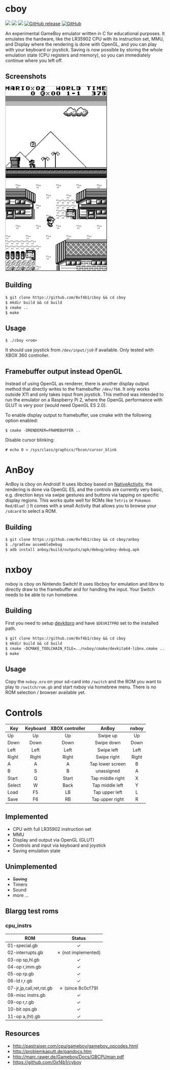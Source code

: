 # cboy

![](https://github.com/0xf4b1/cboy/workflows/linux/badge.svg)
![](https://github.com/0xf4b1/cboy/workflows/macos/badge.svg)
![](https://github.com/0xf4b1/cboy/workflows/android/badge.svg)
[![GitHub release](https://img.shields.io/github/v/release/0xf4b1/cboy.svg)](https://github.com/0xf4b1/cboy/releases)
[![GitHub](https://img.shields.io/github/license/0xf4b1/cboy.svg)](LICENSE)

An experimental GameBoy emulator written in C for educational purposes. It emulates the hardware, like the LR35902 CPU with its instruction set, MMU, and Display where the rendering is done with OpenGL, and you can play with your keyboard or joystick. Saving is now possible by storing the whole emulation state (CPU registers and memory), so you can immediately continue where you left off.

## Screenshots

![](images/screenshot1.png)
![](images/screenshot2.png)

## Building

	$ git clone https://github.com/0xf4b1/cboy && cd cboy
	$ mkdir build && cd build
	$ cmake ..
	$ make

## Usage

	$ ./cboy <rom>

It should use joystick from `/dev/input/js0` if available. Only tested with XBOX 360 controller.

## Framebuffer output instead OpenGL

Instead of using OpenGL as renderer, there is another display output method that directly writes to the framebuffer `/dev/fb0`. It only works outside X11 and only takes input from joystick. This method was intended to run the emulator on a Raspberry Pi 2, where the OpenGL performance with GLUT is very poor (would need OpenGL ES 2.0).

To enable display output to framebuffer, use cmake with the following option enabled:

	$ cmake -DRENDERER=FRAMEBUFFER ..

Disable cursor blinking:

	# echo 0 > /sys/class/graphics/fbcon/cursor_blink

# AnBoy

AnBoy is cboy on Android! It uses libcboy based on [NativeActivity](https://github.com/android/ndk-samples/tree/master/native-activity), the rendering is done via OpenGL ES, and the controls are currently very basic, e.g. direction keys via swipe gestures and buttons via tapping on specific display regions. This works quite well for ROMs like `Tetris` or `Pokemon Red/Blue`! :) It comes with a small Activity that allows you to browse your `/sdcard` to select a ROM.

## Building

	$ git clone https://github.com/0xf4b1/cboy && cd cboy/anboy
	$ ./gradlew assembleDebug
	$ adb install anboy/build/outputs/apk/debug/anboy-debug.apk

# nxboy

nxboy is cboy on Nintendo Switch! It uses libcboy for emulation and libnx to directly draw to the framebuffer and for handling the input. Your Switch needs to be able to run homebrew.

## Building

First you need to setup [devkitpro](https://switchbrew.org/wiki/Setting_up_Development_Environment) and have `$DEVKITPRO` set to the installed path.

	$ git clone https://github.com/0xf4b1/cboy && cd cboy
	$ mkdir build && cd build
	$ cmake -DCMAKE_TOOLCHAIN_FILE=../nxboy/cmake/devkita64-libnx.cmake ..
	$ make

## Usage

Copy the `nxboy.nro` on your sd-card into `/switch` and the ROM you want to play to `/switch/rom.gb` and start nxboy via homebrew menu. There is no ROM selection / browser available yet.

# Controls

| Key   | Keyboard    | XBOX controller | AnBoy            | nxboy |
|-------|:-----------:|:---------------:|:----------------:|:-----:|
|Up     | Up          | Up              | Swipe up         | Up    |
|Down   | Down        | Down            | Swipe down       | Down  |
|Left   | Left        | Left            | Swipe left       | Left  |
|Right  | Right       | Right           | Swipe right      | Right |
|A      | A           | A               | Tap lower screen | B     |
|B      | S           | B               | unassigned       | A     |
|Start  | Q           | Start           | Tap middle right | X     |
|Select | W           | Back            | Tap middle left  | Y     |
|Load   | F5          | LB              | Tap upper left   | L     |
|Save   | F6          | RB              | Tap upper right  | R     |

## Implemented

- CPU with full LR35902 instruction set
- MMU
- Display and output via OpenGL (GLUT)
- Controls and input via keyboard and joystick
- Saving emulation state

## Unimplemented

- ~~Saving~~
- Timers
- Sound
- more ...


## Blargg test roms

### cpu_instrs

| ROM                      | Status |
| ------------------------ |:------:|
| 01-special.gb            | ✓      |
| 02-interrupts.gb         | ✗ (not implemented)     |
| 03-op sp,hl.gb           | ✓      |
| 04-op r,imm.gb           | ✓      |
| 05-op rp.gb              | ✓      |
| 06-ld r,r.gb             | ✓      |
| 07-jr,jp,call,ret,rst.gb | ✗ (since 8c0cf79)     |
| 08-misc instrs.gb        | ✓      |
| 09-op r,r.gb             | ✓      |
| 10-bit ops.gb            | ✓      |
| 11-op a,(hl).gb          | ✓      |

## Resources

- http://pastraiser.com/cpu/gameboy/gameboy_opcodes.html
- http://problemkaputt.de/pandocs.htm
- http://marc.rawer.de/Gameboy/Docs/GBCPUman.pdf
- https://github.com/0xf4b1/cyboy
